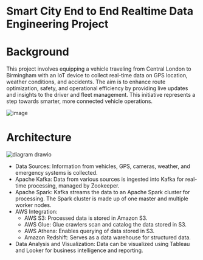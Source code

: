 # Smart City End to End Realtime Data Engineering Project

# Background
This project involves equipping a vehicle traveling from Central London to Birmingham with an IoT device to collect real-time data on GPS location, weather conditions, and accidents. The aim is to enhance route optimization, safety, and operational efficiency by providing live updates and insights to the driver and fleet management. This initiative represents a step towards smarter, more connected vehicle operations.

![image](https://github.com/user-attachments/assets/663f8166-1e00-46a7-a1fc-80d21ed9b541)

# Architecture
![diagram drawio](https://github.com/user-attachments/assets/5c24eee8-82d5-4989-b519-5d8864c90815)
- Data Sources: Information from vehicles, GPS, cameras, weather, and emergency systems is collected.
- Apache Kafka: Data from various sources is ingested into Kafka for real-time processing, managed by Zookeeper.
- Apache Spark: Kafka streams the data to an Apache Spark cluster for processing. The Spark cluster is made up of one master and multiple worker nodes.
- AWS Integration:
    - AWS S3: Processed data is stored in Amazon S3.
    - AWS Glue: Glue crawlers scan and catalog the data stored in S3.
    - AWS Athena: Enables querying of data stored in S3.
    - Amazon Redshift: Serves as a data warehouse for structured data.
-  Data Analysis and Visualization: Data can be visualized using Tableau and Looker for business intelligence and reporting.
